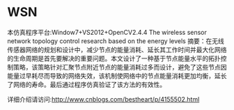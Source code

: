 WSN
===
本仿真程序平台:Window7+VS2012+OpenCV2.4.4
The wireless sensor network topology control research based on the energy levels
摘要：在无线传感器网络的规划和设计中，减少节点的能量消耗、延长其工作时间并最大化网络的生命周期是首先要解决的重要问题。本文设计了一种基于节点能量水平的拓扑控制策略，该策略针对汇聚节点附近节点的能量消耗过多而设计，避免了这些节点因能量过早耗尽而导致的网络失效，该机制使网络中的节点能量消耗更加均衡，延长了网络的寿命。最后通过程序仿真验证了该方法的有效性。

详细介绍请访问:http://www.cnblogs.com/bestheart/p/4155502.html
